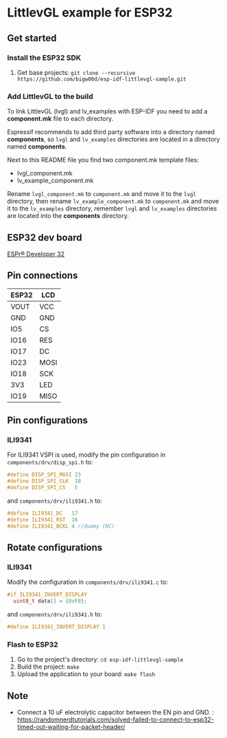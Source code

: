 # LittlevGL example for ESP32


## Get started 
### Install the ESP32 SDK
1. Get base projects: `git clone --recursive https://github.com/bigw00d/esp-idf-littlevgl-sample.git`

### Add LittlevGL to the build
To link LittlevGL (lvgl) and lv_examples with ESP-IDF you need to add a **component.mk** file to each directory.

Espressif recommends to add third party software into a directory named **components**, so `lvgl` and `lv_examples` directories are located in a directory named **components**.

Next to this README file you find two component.mk template files:
- lvgl_component.mk
- lv_example_component.mk

Rename `lvgl_component.mk` to `component.mk` and move it to the `lvgl` directory, then rename `lv_example_component.mk` to `component.mk` and move it to the `lv_examples` directory, remember `lvgl` and `lv_examples` directories are located into the **components** directory.

## ESP32 dev board

[ESPr® Developer 32](https://www.switch-science.com/catalog/3210/)


##  Pin connections
|ESP32  |LCD  |
|---|---|
|VOUT  |VCC  |
|GND  |GND  |
|IO5  |CS  |
|IO16  |RES  |
|IO17  |DC  |
|IO23  |MOSI  |
|IO18  |SCK  |
|3V3  |LED  |
|IO19  |MISO  |

## Pin configurations

### ILI9341
For ILI9341 VSPI is used, modify the pin configuration in `components/drv/disp_spi.h` to:

```c
#define DISP_SPI_MOSI 23
#define DISP_SPI_CLK  18
#define DISP_SPI_CS   5
```

and `components/drv/ili9341.h` to:
```c
#define ILI9341_DC   17
#define ILI9341_RST  16
#define ILI9341_BCKL 4 //dummy (NC)
```

## Rotate configurations

### ILI9341
Modify the configuration in `components/drv/ili9341.c` to:

```c
#if ILI9341_INVERT_DISPLAY
  uint8_t data[] = {0xF8};
```

and `components/drv/ili9341.h` to:
```c
#define ILI9341_INVERT_DISPLAY 1
```

### Flash to ESP32
1. Go to the project's directory: `cd esp-idf-littlevgl-sample`
2. Build the project: `make`
3. Upload the application to your board: `make flash`


## Note

- Connect a 10 uF electrolytic capacitor between the EN pin and GND. : https://randomnerdtutorials.com/solved-failed-to-connect-to-esp32-timed-out-waiting-for-packet-header/ 

